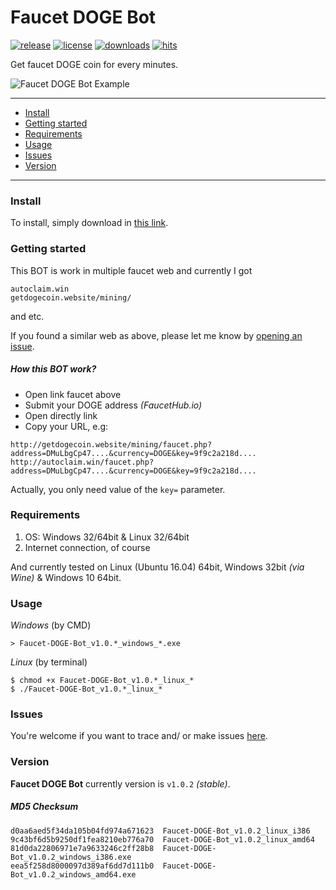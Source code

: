 # Faucet DOGE Bot
[![release](https://img.shields.io/github/release/dwisiswant0/Faucet-DOGE-Bot.svg)](https://github.com/dwisiswant0/Faucet-DOGE-Bot/releases/)
[![license](https://img.shields.io/github/license/dwisiswant0/Faucet-DOGE-Bot.svg)](https://github.com/dwisiswant0/Faucet-DOGE-Bot/blob/master/LICENSE)
[![downloads](https://img.shields.io/github/downloads/dwisiswant0/Faucet-DOGE-Bot/latest/total.svg)](https://github.com/dwisiswant0/Faucet-DOGE-Bot/releases/)
[![hits](http://hits.dwyl.com/dwisiswant0/Faucet-DOGE-Bot.svg)](http://hits.dwyl.com/dwisiswant0/Faucet-DOGE-Bot)

Get faucet DOGE coin for every minutes.

![Faucet DOGE Bot Example](https://user-images.githubusercontent.com/25837540/36061533-1f9110b8-0e8e-11e8-9cb1-4d61bfa5c5f4.png)

---

- [Install](#install)
- [Getting started](#getting-started)
- [Requirements](#requirements)
- [Usage](#usage)
- [Issues](#issues)
- [Version](#version)

---

### Install

To install, simply download in [this link](https://github.com/dwisiswant0/Faucet-DOGE-Bot/releases).

### Getting started

This BOT is work in multiple faucet web and currently I got
```
autoclaim.win
getdogecoin.website/mining/
```
and etc.

If you found a similar web as above, please let me know by [opening an issue](https://github.com/dwisiswant0/Faucet-DOGE-Bot/issues).

##### How this BOT work?
* Open link faucet above
* Submit your DOGE address *(FaucetHub.io)*
* Open directly link
* Copy your URL, e.g:
```
http://getdogecoin.website/mining/faucet.php?address=DMuLbgCp47....&currency=DOGE&key=9f9c2a218d....
http://autoclaim.win/faucet.php?address=DMuLbgCp47....&currency=DOGE&key=9f9c2a218d....
```

Actually, you only need value of the `key=` parameter.

### Requirements

1. OS: Windows 32/64bit & Linux 32/64bit
2. Internet connection, of course

And currently tested on Linux (Ubuntu 16.04) 64bit, Windows 32bit *(via Wine)* & Windows 10 64bit.

### Usage
*Windows* (by CMD)
```
> Faucet-DOGE-Bot_v1.0.*_windows_*.exe
```

*Linux* (by terminal)
```
$ chmod +x Faucet-DOGE-Bot_v1.0.*_linux_*
$ ./Faucet-DOGE-Bot_v1.0.*_linux_*
```

### Issues
You're welcome if you want to trace and/ or make issues [here](https://github.com/dwisiswant0/Faucet-DOGE-Bot/issues).

### Version
**Faucet DOGE Bot** currently version is `v1.0.2` *(stable)*.

##### MD5 Checksum
```
d0aa6aed5f34da105b04fd974a671623  Faucet-DOGE-Bot_v1.0.2_linux_i386
9c43bf6d5b9250df1fea8210eb776a70  Faucet-DOGE-Bot_v1.0.2_linux_amd64
81d0da22806971e7a9633246c2ff28b8  Faucet-DOGE-Bot_v1.0.2_windows_i386.exe
eea5f258d8000097d389af6dd7d111b0  Faucet-DOGE-Bot_v1.0.2_windows_amd64.exe
```

